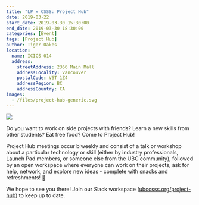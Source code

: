 ```yaml
---
title: "LP x CSSS: Project Hub"
date: 2019-03-22
start_date: 2019-03-30 15:30:00
end_date: 2019-03-30 18:30:00
categories: [Event]
tags: [Project Hub]
author: Tiger Oakes
location:
  name: ICICS 014
  address:
    streetAddress: 2366 Main Mall
    addressLocality: Vancouver
    postalCode: V6T 1Z4
    addressRegion: BC
    addressCountry: CA
images:
  - /files/project-hub-generic.svg
---
```


![](/files/project-hub-generic.svg)

Do you want to work on side projects with friends? Learn a new skills from other
students? Eat free food? Come to Project Hub!

Project Hub meetings occur biweekly and consist of a talk or workshop about a
particular technology or skill (either by industry professionals, Launch Pad
members, or someone else from the UBC community), followed by an open workspace
where everyone can work on their projects, ask for help, network, and explore
new ideas - complete with snacks and refreshments! 🍪

We hope to see you there! Join our Slack workspace
([ubccsss.org/project-hub](https://ubcprojecthub.slack.com/join/shared_invite/enQtNTM4MzA2NTQ5NzUwLWI1MDBhOGRjNDNjOWEzNGUxNDYyNmNkNmI5MjEwNjVmYWE1MmY4NDYwNjg5YjAzMjU1ODQzOTI1MzBlNDEyNmM))
to keep up to date.

